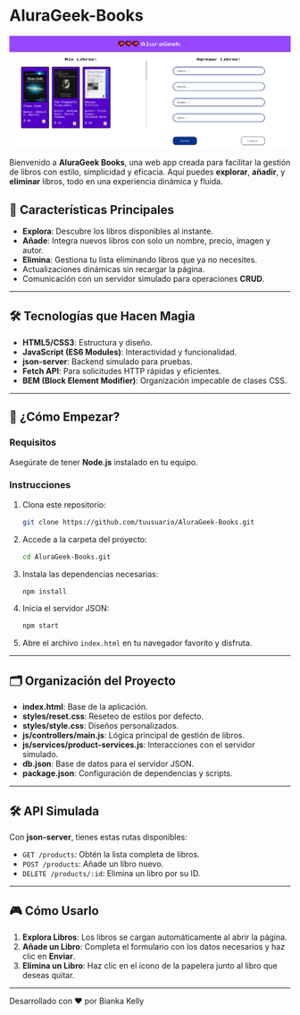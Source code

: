 # AluraGeek-Books

![AluraGeek Books Cover](./assets/AluraGeek%20Books%20Cover.png)

Bienvenido a **AluraGeek Books**, una web app creada para facilitar la gestión de libros con estilo, simplicidad y eficacia. Aquí puedes **explorar**, **añadir**, y **eliminar** libros, todo en una experiencia dinámica y fluida.

## 🌟 Características Principales

- **Explora**: Descubre los libros disponibles al instante.
- **Añade**: Integra nuevos libros con solo un nombre, precio, imagen y autor.
- **Elimina**: Gestiona tu lista eliminando libros que ya no necesites.
- Actualizaciones dinámicas sin recargar la página.
- Comunicación con un servidor simulado para operaciones **CRUD**.

---

## 🛠️ Tecnologías que Hacen Magia

- **HTML5/CSS3**: Estructura y diseño.
- **JavaScript (ES6 Modules)**: Interactividad y funcionalidad.
- **json-server**: Backend simulado para pruebas.
- **Fetch API**: Para solicitudes HTTP rápidas y eficientes.
- **BEM (Block Element Modifier)**: Organización impecable de clases CSS.

---

## 🚀 ¿Cómo Empezar?

### Requisitos

Asegúrate de tener **Node.js** instalado en tu equipo.

### Instrucciones

1. Clona este repositorio:

   ```bash
   git clone https://github.com/tuusuario/AluraGeek-Books.git
   ```

2. Accede a la carpeta del proyecto:

   ```bash
   cd AluraGeek-Books.git
   ```

3. Instala las dependencias necesarias:

   ```bash
   npm install
   ```

4. Inicia el servidor JSON:

   ```bash
   npm start
   ```

5. Abre el archivo `index.html` en tu navegador favorito y disfruta.

---

## 🗂️ Organización del Proyecto

- **index.html**: Base de la aplicación.
- **styles/reset.css**: Reseteo de estilos por defecto.
- **styles/style.css**: Diseños personalizados.
- **js/controllers/main.js**: Lógica principal de gestión de libros.
- **js/services/product-services.js**: Interacciones con el servidor simulado.
- **db.json**: Base de datos para el servidor JSON.
- **package.json**: Configuración de dependencias y scripts.

---

## 🛠️ API Simulada

Con **json-server**, tienes estas rutas disponibles:

- `GET /products`: Obtén la lista completa de libros.
- `POST /products`: Añade un libro nuevo.
- `DELETE /products/:id`: Elimina un libro por su ID.

---

## 🎮 Cómo Usarlo

1. **Explora Libros**: Los libros se cargan automáticamente al abrir la página.
2. **Añade un Libro**: Completa el formulario con los datos necesarios y haz clic en **Enviar**.
3. **Elimina un Libro**: Haz clic en el ícono de la papelera junto al libro que deseas quitar.

---

Desarrollado con ❤️ por Bianka Kelly

